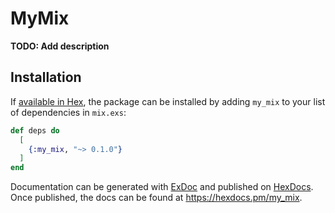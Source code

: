 # MyMix

**TODO: Add description**

## Installation

If [available in Hex](https://hex.pm/docs/publish), the package can be installed
by adding `my_mix` to your list of dependencies in `mix.exs`:

```elixir
def deps do
  [
    {:my_mix, "~> 0.1.0"}
  ]
end
```

Documentation can be generated with [ExDoc](https://github.com/elixir-lang/ex_doc)
and published on [HexDocs](https://hexdocs.pm). Once published, the docs can
be found at <https://hexdocs.pm/my_mix>.


